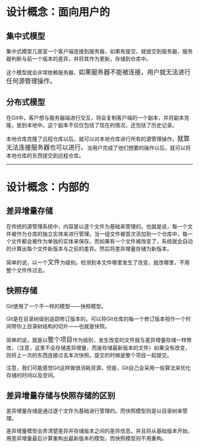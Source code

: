 # 设计概念：面向用户的
## 集中式模型
<p>集中式模型几居室一个客户端连接到服务器，如果有提交，就提交到服务器，服务器判断与前一个版本的差异，并将其作为更新，存储到仓库中。
<p>这个模型就会非常依赖服务器，<big>如果服务器不能被连接，用户就无法进行任何源管理操作。</big>

## 分布式模型

<p>在Git中，客户想与服务器端进行交互，将会复制客户端的一个副本，并将副本克隆，放到本地中。这个副本不仅仅包括了现在的情况，还包括了历史记录。

<p>本地仓库克隆了远程仓库以后，就可以对本地仓库进行所有的源管理操作。<big>就算无法连接服务器也可以进行。</big>当用户完成了他们想要的操作以后，就可以将本地仓库的东西提交到远程仓库。

***

# 设计概念：内部的

## 差异增量存储

<p>在传统的源管理系统中，内容是以逐个文件为基础来管理的。也就是说，每一个文件被作为仓库的独立实体来进行管理。当一组文件被首次添加到一个仓库中，每一个文件都会被作为单独的实体来保存。而如果有一个文件被改变了，系统就会自动的计算出每个文件新版本与之前的差异。然后将差异增量存储为新版本。
<p>简单的说，以一个<big>文件</big>为级别。检测到本文件哪里发生了改变，就改哪里，不用整个文件传过去。

<image >

## 快照存储
<p>Git使用了一个不一样的模型——快照模型。
<p>Git是在目录树级别追踪修订版本的。可以将Git仓库的每一个修订版本视作一个时间带你上目录树结构的切片——也就是快照。
<p>简单的说，就是以<big>整个项目</big>作为级别，发生改变的文件就与差异增量存储一样修改，（注意，这里不会存储差异增量，而是存储最新版本的文件）如果没有改变，则将上一次的东西连接过去本次快照。提交的时候是整个项目一起提交。
<p>注意，我们可能感觉Git这样做很消耗资源，但是，Git自己会采用一些算法来优化存储的时间以及空间。

## 差异增量存储与快照存储的区别
<p> 差异增量存储是通过逐个文件为基础进行管理的。而快照模型则是以目录树来管理。
<p> 差异增量模型会弄清楚差异并存储版本之间的差异信息。并且将从基础版本开始，用差异增量最后计算重构出最新版本的模型。而快照模型则不用重构。
